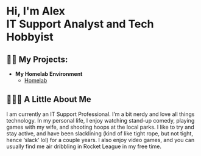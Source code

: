 <h1>Hi, I'm Alex <br/>IT Support Analyst and Tech Hobbyist</h1>

<h2>👨‍💻 My Projects:</h2>

- <b>My Homelab Environment</b>
  - [Homelab](https://github.com/cachemeh/homelab-config)

<h2>🙋🏼‍♂️ A Little About Me</h2>

I am currently an IT Support Professional.  I’m a bit nerdy and love all things technology.  In my personal life, I enjoy watching stand-up comedy, playing games with my wife, and shooting hoops at the local parks.  I like to try and stay active, and have been slacklining (kind of like tight rope, but not tight, hence ‘slack’ lol) for a couple years.  I also enjoy video games, and you can usually find me air dribbling in Rocket League in my free time.

